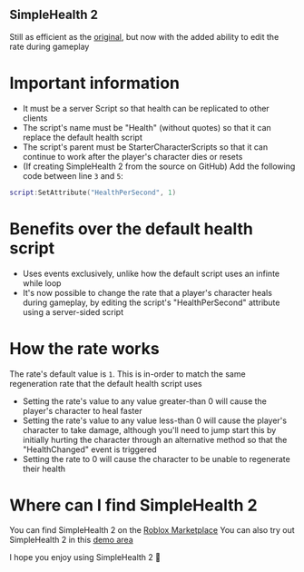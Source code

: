 ## SimpleHealth 2
Still as efficient as the [original](https://create.roblox.com/store/asset/15399992933/Simple-Health), but now with the added ability to edit the rate during gameplay

# Important information
- It must be a server Script so that health can be replicated to other clients
- The script's name must be "Health" (without quotes) so that it can replace the default health script
- The script's parent must be StarterCharacterScripts so that it can continue to work after the player's character dies or resets
- (If creating SimpleHealth 2 from the source on GitHub) Add the following code between line `3` and `5`:
```lua
script:SetAttribute("HealthPerSecond", 1)
```

# Benefits over the default health script
- Uses events exclusively, unlike how the default script uses an infinte while loop
- It's now possible to change the rate that a player's character heals during gameplay, by editing the script's "HealthPerSecond" attribute using a server-sided script

# How the rate works
The rate's default value is `1`. This is in-order to match the same regeneration rate that the default health script uses

- Setting the rate's value to any value greater-than 0 will cause the player's character to heal faster
- Setting the rate's value to any value less-than 0 will cause the player's character to take damage, although you'll need to jump start this by initially hurting the character through an alternative method so that the "HealthChanged" event is triggered
- Setting the rate to 0 will cause the character to be unable to regenerate their health

# Where can I find SimpleHealth 2
You can find SimpleHealth 2 on the [Roblox Marketplace](https://create.roblox.com/store/asset/18501181067/SimpleHealth-2)
You can also try out SimpleHealth 2 in this [demo area](https://www.roblox.com/games/18501965714/SimpleHealth-2-Demo)

I hope you enjoy using SimpleHealth 2 🙂
